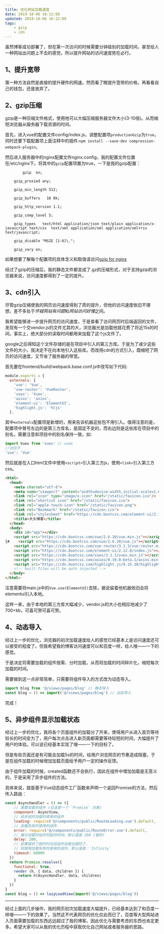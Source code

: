 ```yaml
---
title: 优化网站加载速度
date: 2019-10-06 16:12:09
updated: 2019-10-06 16:12:09
tags: 
    - gzip
    - cdn
---
```

虽然博客成功部署了，但在第一次访问的时候需要分钟级别的加载时间，甚至给人一种网站出问题上不去的感觉，所以提升网站的访问速度势在必行。

## 1、提升宽带

第一种方法自然是直接的提升硬件的网速。然而看了眼提升宽带的价格，再看看自己的钱包，还是放弃了。

## 2、gzip压缩

gzip是一种压缩文件格式，使用他可以大幅压缩服务器文件大小(3-10倍)。从而缩短浏览器从服务器下载资源的时间。

首先，进入vue的配置文件config/index.js，调整配置项`productionGzip`为`true`，同时还要下载配置项上面注释中的插件:`npm install --save-dev compression-webpack-plugin`。

然后进入服务器中的nginx配置文件nginx.config，我的配置文件位置在/etc/nginx下。将其中的`gzip`配置项置为true，一下是我的gzip配置：

```
		gzip  on;

    gzip_proxied any;

    gzip_min_length 512;

    gzip_buffers   16 8k;

    gzip_http_version 1.1;

    gzip_comp_level 5;

    gzip_types   text/html application/json text/plain application/x-javascript text/css  text/xml application/xml application/xml+rss text/javascript;

    gzip_disable "MSIE [1-6]\.";

    gzip_vary on;

```

如果想要了解每个配置项的具体含义和取值请访问[gzip for nginx](http://nginx.org/en/docs/http/ngx_http_gzip_module.html)

经过了gzip的压缩后，我的静态文件都变成了.gz的压缩形式，对于支持gzip的浏览器来说，访问速度都得到了一定的提升。

## 3、cdn引入

尽管gzip压缩使我的网页访问速度得到了质的提升，但他的访问速度依旧不理想，差不多处于*怀疑网站有问题*和*网站访问好慢*之间。

我希望能够进一步提升网页的访问速度，于是查看了访问网页时后端返回的文件，发现有一个交vendor.js的文件尤其的大，浏览器光是加载他就花费了将近15s的时间。事实上，绝大部分的读取时间都用来加载了这个js文件了。

google之后得知这个文件存储的是在项目中引入的第三方库。于是为了减少这些文件的大小，我决定不在向本地引入这些库。而改用cdn的方式引入，既缩短了网页的访问速度，又节省了服务器的带宽。

首先要在frontend/build/webpack.base.conf.js中改写如下代码:

```js
module.exports = {
  externals: {
    'vue': 'Vue',
    'vue-router': 'VueRouter',
    'vuex': 'Vuex',
    'axios': 'axios',
    'element-ui': 'ElementUI',
    'highlight.js': 'hljs'
  },
```

其中`externals`配置项是新增的，用来告诉机器这些包不用引入。值得注意的是，配置项中冒号左边的是第三方库名，是固定不变的，而右边则是这些库在项目中的别名，需要注意和项目中的别名保持一致，如:

```js
import Vuex from 'vuex' // vuex
//对应于
'vue': 'Vue'
```

然后就是在入口html文件中使用`<script>`引入第三方js，使用`<link>`引入第三方css。

```html
<html>
  <head>
    <meta charset="utf-8">
    <meta name="viewport" content="width=device-width,initial-scale=1.0">
    <link rel="icon" type="image/x-icon" href="/static/favicon.ico"/>
    <link rel="shortcut icon" href="/static/favicon.ico">
    <link rel="apple-touch-icon" href="/static/favicon.png">
    <link rel="Bookmark" href="/static/favicon.ico">
    <link rel="stylesheet" href="https://cdn.bootcss.com/element-ui/2.12.0/theme-chalk/index.css">
    <title>大头博客</title>
  </head>
  <body>
    <div id="app"></div>
    <script src="https://cdn.bootcss.com/vue/2.6.10/vue.min.js"></script>
{#    <script src="https://cdn.bootcss.com/vue/2.6.10/vue.js"></script>#}
    <script src="https://cdn.bootcss.com/vue-router/3.1.3/vue-router.min.js"></script>
    <script src="https://cdn.bootcss.com/element-ui/2.12.0/index.js"></script>
    <script src="https://cdn.bootcss.com/vuex/3.1.1/vuex.min.js"></script>
    <script src="https://cdn.bootcss.com/axios/0.19.0-beta.1/axios.min.js"></script>
    <script src="https://cdn.bootcss.com/highlight.js/9.15.10/highlight.min.js"></script>
    <!-- built files will be auto injected -->
  </body>
</html>
```

注意需要将main.js中的`Vue.use(ElementUI)`去除，据说留着他机器依旧会将elementui引入本地。

这样一来，由于本地的第三方库大幅减少，vendor.js的大小也相应地减少了700+kb，可喜可贺可喜可贺。

## 4、动态导入

经过上一步的优化，浏览器的初次加载速度给人的感觉已经基本上是访问速度还可以接受的程度了。但我希望我的博客访问速度可以和百度一样，给人嗖——一下的感觉。

于是决定将需要加载的组件按需、分时加载，从而将加载的时间碎片化，缩短每次加载的时间。

需要做到这一点非常简单，只需要将组件导入的方式改为动态导入。

```js
import blog from '@/views/pages/blog' // 静态导入
const blog = () => import('@/views/pages/blog') // 动态导入
```

完成！

## 5、异步组件显示加载状态

经过上一步的优化，我将各个页面组件的加载分了开来，使得用户从进入首页等待较长的时间变为了，用户每次点击进入新页面都需要等待较短的时间，大幅提升了用户的体验。可以说已经基本实现了嗖——一下的目标了。

但是有些页面还是有可能会加载5s的时间，给用户浏览网页的节奏造成阻塞。于是在组件加载的时候增加加载页面给予用户一定的操作反馈。

由于组件加载的时候，created函数还不会执行，因此在组件中增加加载是无意义的。于是采用了异步组件的方法。

具体来说，就是基于Vue动态组件工厂函数来声明一个返回Promise的方法，然后传入路由：

```js
const AsyncHandler = () => ({
    // 需要加载的组件 (应该是一个 `Promise` 对象)
    component: AsyncView,
    // 异步组件加载时使用的组件
    loading: require('@/components/public/RouteLoading.vue').default,
    // 加载失败时使用的组件
    error: require('@/components/public/RouteError.vue').default,
    // 展示加载时组件的延时时间。默认值是 200 (毫秒)
    delay: 200,
    // 如果提供了超时时间且组件加载也超时了，
    // 则使用加载失败时使用的组件。默认值是：`Infinity`
    timeout: 60000
  })
  return Promise.resolve({
    functional: true,
    render (h, { data, children }) {
      return h(AsyncHandler, data, children)
    }
  })
}
const blog = () => lazyLoadView(import('@/views/pages/blog'))
```

---

经过上面的几步操作，我的网页初次加载速度大幅提升，已经基本达到了和百度一样嗖——一下的效果了。当然这不代表网页的优化仅此而已了，百度等大型网站进入页面需要加载的东西远远超过了我的博客。因此优化与需要考虑的东西也肯定更多。希望大家可以从我的优化历程中获取优化自己网站或者服务器的思路。